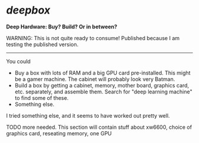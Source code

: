 
# ***deepbox***

**Deep Hardware:  Buy?  Build?  Or in between?**

WARNING:  This is not quite ready to consume!  Published because I am testing the published version.

-------

You could
 *  Buy a box with lots of RAM and a big GPU card pre-installed.  This might be
    a gamer machine.  The cabinet will probably look very Batman.
 *  Build a box by getting a cabinet, memory, mother board, graphics card, etc. separately,
    and assemble them.  Search for "deep learning machine" to find some of these.
 *  Something else.

I tried something else, and it seems to have worked out pretty well.

TODO more needed.  This section will contain 
stuff about xw6600, choice of graphics card, reseating memory, one GPU

